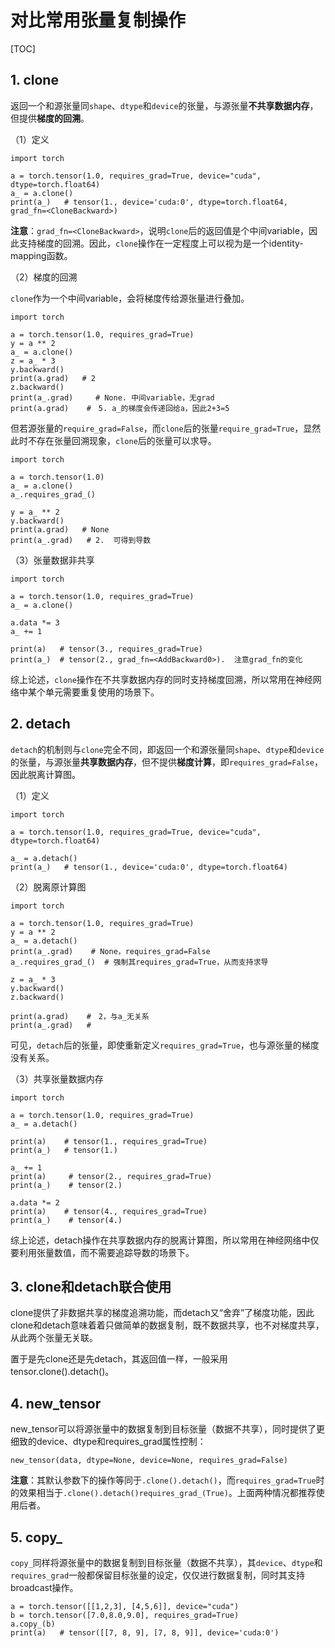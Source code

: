 # 对比常用张量复制操作

[TOC]

## 1. clone

返回一个和源张量同`shape`、`dtype`和`device`的张量，与源张量**不共享数据内存**，但提供**梯度的回溯**。

（1）定义

``` python3
import torch

a = torch.tensor(1.0, requires_grad=True, device="cuda", dtype=torch.float64)
a_ = a.clone()
print(a_)   # tensor(1., device='cuda:0', dtype=torch.float64, grad_fn=<CloneBackward>)
```

**注意**：`grad_fn=<CloneBackward>`，说明`clone`后的返回值是个中间variable，因此支持梯度的回溯。因此，`clone`操作在一定程度上可以视为是一个identity-mapping函数。

（2）梯度的回溯

`clone`作为一个中间variable，会将梯度传给源张量进行叠加。

``` python3
import torch

a = torch.tensor(1.0, requires_grad=True)
y = a ** 2 
a_ = a.clone()
z = a_ * 3
y.backward()
print(a.grad)   # 2
z.backward()
print(a_.grad)　　　# None. 中间variable，无grad
print(a.grad)    #　5. a_的梯度会传递回给a，因此2+3=5
```

但若源张量的`require_grad=False`，而`clone`后的张量`require_grad=True`，显然此时不存在张量回溯现象，`clone`后的张量可以求导。

``` python3
import torch

a = torch.tensor(1.0)
a_ = a.clone()
a_.requires_grad_()

y = a_ ** 2
y.backward()
print(a.grad)   # None
print(a_.grad)   # 2.  可得到导数
```

（3）张量数据非共享

``` python3
import torch

a = torch.tensor(1.0, requires_grad=True)
a_ = a.clone()

a.data *= 3
a_ += 1

print(a)   # tensor(3., requires_grad=True)
print(a_)  # tensor(2., grad_fn=<AddBackward0>).  注意grad_fn的变化
```

综上论述，`clone`操作在不共享数据内存的同时支持梯度回溯，所以常用在神经网络中某个单元需要重复使用的场景下。

## 2. detach

`detach`的机制则与`clone`完全不同，即返回一个和源张量同`shape`、`dtype`和`device`的张量，与源张量**共享数据内存**，但不提供**梯度计算**，即`requires_grad=False`，因此脱离计算图。

（1）定义

``` python3
import torch

a = torch.tensor(1.0, requires_grad=True, device="cuda", dtype=torch.float64)

a_ = a.detach()
print(a_)   # tensor(1., device='cuda:0', dtype=torch.float64)
```

（2）脱离原计算图

``` python3
import torch

a = torch.tensor(1.0, requires_grad=True)
y = a ** 2 
a_ = a.detach()
print(a_.grad)    # None，requires_grad=False
a_.requires_grad_()  # 强制其requires_grad=True，从而支持求导

z = a_ * 3
y.backward()
z.backward()

print(a.grad)    #　2，与a_无关系
print(a_.grad)   #
```

可见，`detach`后的张量，即使重新定义`requires_grad=True`，也与源张量的梯度没有关系。

（3）共享张量数据内存

``` python3
import torch

a = torch.tensor(1.0, requires_grad=True)
a_ = a.detach()

print(a)    # tensor(1., requires_grad=True)
print(a_)   # tensor(1.)

a_ += 1   
print(a)     # tensor(2., requires_grad=True)
print(a_)    # tensor(2.)

a.data *= 2
print(a)    # tensor(4., requires_grad=True)
print(a_)    # tensor(4.)
```

综上论述，detach操作在共享数据内存的脱离计算图，所以常用在神经网络中仅要利用张量数值，而不需要追踪导数的场景下。

## 3. clone和detach联合使用

clone提供了非数据共享的梯度追溯功能，而detach又“舍弃”了梯度功能，因此clone和detach意味着着只做简单的数据复制，既不数据共享，也不对梯度共享，从此两个张量无关联。

置于是先clone还是先detach，其返回值一样，一般采用tensor.clone().detach()。

## 4. new_tensor

new_tensor可以将源张量中的数据复制到目标张量（数据不共享），同时提供了更细致的device、dtype和requires_grad属性控制：

``` python3
new_tensor(data, dtype=None, device=None, requires_grad=False) 
```

**注意**：其默认参数下的操作等同于`.clone().detach()`，而`requires_grad=True`时的效果相当于`.clone().detach()requires_grad_(True)`。上面两种情况都推荐使用后者。

## 5. copy_

`copy_`同样将源张量中的数据复制到目标张量（数据不共享），其`device`、`dtype`和`requires_grad`一般都保留目标张量的设定，仅仅进行数据复制，同时其支持broadcast操作。

``` python3
a = torch.tensor([[1,2,3], [4,5,6]], device="cuda")
b = torch.tensor([7.0,8.0,9.0], requires_grad=True)
a.copy_(b)
print(a)   # tensor([[7, 8, 9], [7, 8, 9]], device='cuda:0')  
```

